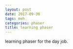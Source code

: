 ```yaml
---
layout: post
date: 2017-09-30
tags: meh
categories: phaser
title: learning phaser
---
```


learning phaser for the day job.
